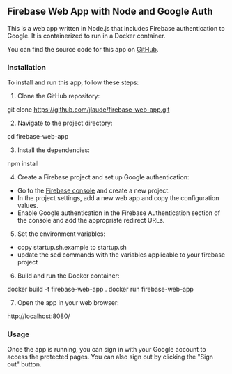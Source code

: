 ## Firebase Web App with Node and Google Auth

This is a web app written in Node.js that includes Firebase authentication to Google. It is containerized to run in a Docker container.

You can find the source code for this app on [GitHub](https://github.com/jlaude/firebase-web-app).

### Installation

To install and run this app, follow these steps:

1. Clone the GitHub repository:

git clone https://github.com/jlaude/firebase-web-app.git


2. Navigate to the project directory:

cd firebase-web-app


3. Install the dependencies:

npm install


4. Create a Firebase project and set up Google authentication:

- Go to the [Firebase console](https://console.firebase.google.com/) and create a new project.
- In the project settings, add a new web app and copy the configuration values.
- Enable Google authentication in the Firebase Authentication section of the console and add the appropriate redirect URLs.

5. Set the environment variables:

- copy startup.sh.example to startup.sh
- update the sed commands with the variables applicable to your firebase project

6. Build and run the Docker container:

docker build -t firebase-web-app .
docker run firebase-web-app

7. Open the app in your web browser:

http://localhost:8080/


### Usage

Once the app is running, you can sign in with your Google account to access the protected pages. You can also sign out by clicking the "Sign out" button.
